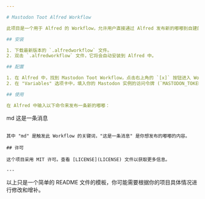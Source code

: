 ```yaml
---

# Mastodon Toot Alfred Workflow

此项目是一个用于 Alfred 的 Workflow，允许用户直接通过 Alfred 发布新的嘟嘟到自建的 Mastodon 实例。

## 安装

1. 下载最新版本的 `.alfredworkflow` 文件。
2. 双击 `.alfredworkflow` 文件，它将会自动安装到 Alfred 中。

## 配置

1. 在 Alfred 中，找到 Mastodon Toot Workflow，点击右上角的 `[x]` 按钮进入 Workflow 的设置。
2. 在 "Variables" 选项卡中，填入你的 Mastodon 实例的访问令牌 (`MASTODON_TOKEN`) 和实例 URL (`MASTODON_URL`)。

## 使用

在 Alfred 中输入以下命令来发布一条新的嘟嘟：

```
md 这是一条消息
```

其中 "md" 是触发此 Workflow 的关键词，"这是一条消息" 是你想发布的嘟嘟的内容。

## 许可

这个项目采用 MIT 许可。查看 [LICENSE](LICENSE) 文件以获取更多信息。

---
```


以上只是一个简单的 README 文件的模板，你可能需要根据你的项目具体情况进行修改和增补。
